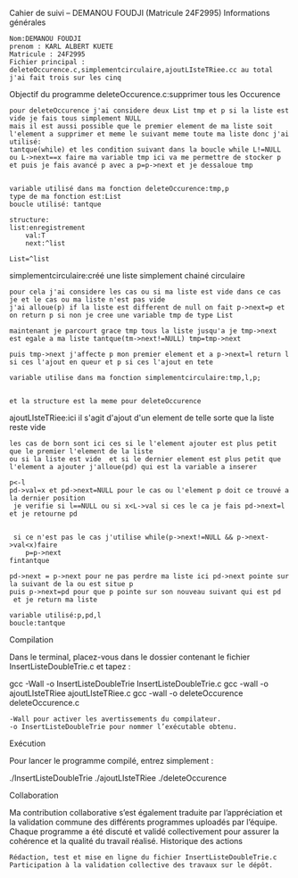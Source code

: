 Cahier de suivi – DEMANOU FOUDJI (Matricule 24F2995)
Informations générales

    Nom:DEMANOU FOUDJI
    prenom : KARL ALBERT KUETE
    Matricule : 24F2995
    Fichier principal : deleteOccurence.c,simplementcirculaire,ajoutLIsteTRiee.cc au total j'ai fait trois sur les cinq

Objectif du programme deleteOccurence.c:supprimer tous les Occurence

    
    pour deleteOccurence j'ai considere deux List tmp et p si la liste est vide je fais tous simplement NULL 
    mais il est aussi possible que le premier element de ma liste soit l'element a supprimer et meme le suivant meme toute ma liste donc j'ai utilisé:
    tantque(while) et les condition suivant dans la boucle while L!=NULL ou L->next==x faire ma variable tmp ici va me permettre de stocker p
    et puis je fais avancé p avec a p=p->next et je dessaloue tmp
    
    
    variable utilisé dans ma fonction deleteOccurence:tmp,p 
    type de ma fonction est:List
    boucle utilisé: tantque
    
    structure:
    list:enregistrement
        val:T
        next:^list
        
    List=^list
    
simplementcirculaire:créé une liste simplement chainé circulaire
    
    
    pour cela j'ai considere les cas ou si ma liste est vide dans ce cas je et le cas ou ma liste n'est pas vide
    j'ai alloue(p) if la liste est different de null on fait p->next=p et on return p si non je cree une variable tmp de type List
    
    maintenant je parcourt grace tmp tous la liste jusqu'a je tmp->next est egale a ma liste tantque(tm->next!=NULL) tmp=tmp->next
    
    puis tmp->next j'affecte p mon premier element et a p->next=l return l si ces l'ajout en queur et p si ces l'ajout en tete
    
    variable utilise dans ma fonction simplementcirculaire:tmp,l,p;
    

    et la structure est la meme pour deleteOccurence
    
ajoutLIsteTRiee:ici il s'agit d'ajout d'un element de telle sorte que la liste reste vide

    les cas de born sont ici ces si le l'element ajouter est plus petit que le premier l'element de la liste
    ou si la liste est vide  et si le dernier element est plus petit que l'element a ajouter j'alloue(pd) qui est la variable a inserer 
    
    p<-l
    pd->val=x et pd->next=NULL pour le cas ou l'element p doit ce trouvé a la dernier position 
     je verifie si l==NULL ou si x<L->val si ces le ca je fais pd->next=l et je retourne pd
        
    
     si ce n'est pas le cas j'utilise while(p->next!=NULL && p->next->val<x)faire
		p=p->next
    fintantque
    
    pd->next = p->next pour ne pas perdre ma liste ici pd->next pointe sur la suivant de la ou est situe p 
    puis p->next=pd pour que p pointe sur son nouveau suivant qui est pd
     et je return ma liste
     
    variable utilisé:p,pd,l
    boucle:tantque
    
    
    
    
    
Compilation

Dans le terminal, placez-vous dans le dossier contenant le fichier InsertListeDoubleTrie.c et tapez :

gcc -Wall -o InsertListeDoubleTrie InsertListeDoubleTrie.c
gcc -wall -o ajoutLIsteTRiee ajoutLIsteTRiee.c
gcc -wall -o deleteOccurence deleteOccurence.c
 
    -Wall pour activer les avertissements du compilateur.
    -o InsertListeDoubleTrie pour nommer l’exécutable obtenu.

Exécution

Pour lancer le programme compilé, entrez simplement :

./InsertListeDoubleTrie
./ajoutLIsteTRiee
./deleteOccurence

Collaboration

Ma contribution collaborative s’est également traduite par l’appréciation et la validation commune des différents programmes uploadés par l’équipe. Chaque programme a été discuté et validé collectivement pour assurer la cohérence et la qualité du travail réalisé.
Historique des actions

    Rédaction, test et mise en ligne du fichier InsertListeDoubleTrie.c
    Participation à la validation collective des travaux sur le dépôt.


